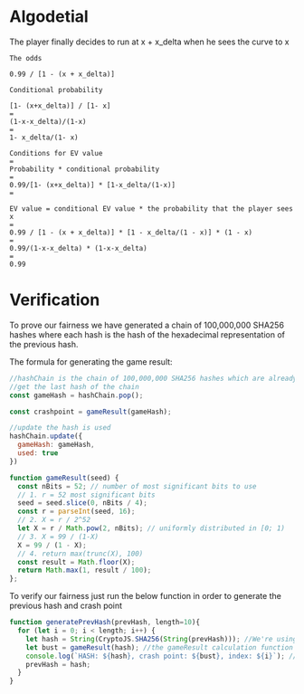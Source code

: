 # Algodetial

The player finally decides to run at x + x_delta when he sees the curve to x

```
The odds

0.99 / [1 - (x + x_delta)]

Conditional probability

[1- (x+x_delta)] / [1- x]
=
(1-x-x_delta)/(1-x)
=
1- x_delta/(1- x)

Conditions for EV value
=
Probability * conditional probability
=
0.99/[1- (x+x_delta)] * [1-x_delta/(1-x)]
=

EV value = conditional EV value * the probability that the player sees x
=
0.99 / [1 - (x + x_delta)] * [1 - x_delta/(1 - x)] * (1 - x)
=
0.99/(1-x-x_delta) * (1-x-x_delta)
=
0.99
```

# Verification

To prove our fairness we have generated a chain of 100,000,000 SHA256 hashes where each hash is the hash of the hexadecimal representation of the previous hash.

The formula for generating the game result: 
```javascript
//hashChain is the chain of 100,000,000 SHA256 hashes which are already generated.
//get the last hash of the chain
const gameHash = hashChain.pop();

const crashpoint = gameResult(gameHash);

//update the hash is used
hashChain.update({
  gameHash: gameHash,
  used: true
})

function gameResult(seed) {
  const nBits = 52; // number of most significant bits to use
  // 1. r = 52 most significant bits
  seed = seed.slice(0, nBits / 4);
  const r = parseInt(seed, 16);
  // 2. X = r / 2^52
  let X = r / Math.pow(2, nBits); // uniformly distributed in [0; 1)
  // 3. X = 99 / (1-X)
  X = 99 / (1 - X);
  // 4. return max(trunc(X), 100)
  const result = Math.floor(X);
  return Math.max(1, result / 100);
};
```

To verify our fairness just run the below function in order to generate the previous hash and crash point

```javascript
function generatePrevHash(prevHash, length=10){
  for (let i = 0; i < length; i++) {
    let hash = String(CryptoJS.SHA256(String(prevHash))); //We're using the CryptoJS javascript library https://www.npmjs.com/package/crypto-js
    let bust = gameResult(hash); //the gameResult calculation function above
    console.log(`HASH: ${hash}, crash point: ${bust}, index: ${i}`); //printing the result to the console
    prevHash = hash;
  }
}
```

